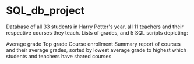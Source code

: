 # SQL_db_project
Database of all 33 students in Harry Potter's year, all 11 teachers and their respective courses they teach.
Lists of grades, and 5 SQL scripts depicting:

Average grade
Top grade
Course enrollment
Summary report of courses and their average grades, sorted by lowest average grade to highest
which students and teachers have shared courses
